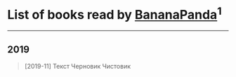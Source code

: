 # List of books read by [BananaPanda](https://plus.google.com/u/0/111366593862837434080/)<sup>1</sup>
---

## 2019

> [2019-11] Текст
> Черновик 
> Чистовик



